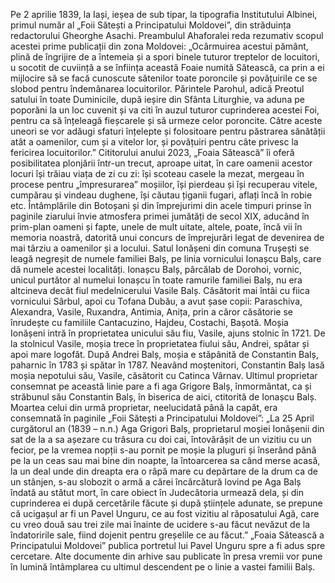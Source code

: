 Pe 2 aprilie 1839, la Iași, ieșea de sub tipar, la tipografia Institutului Albinei, primul număr al „Foii Sătești a Principatului Moldovei”, din străduința redactorului Gheorghe Asachi. Preambulul Ahaforalei reda rezumativ scopul acestei prime publicații din zona Moldovei:
„Ocârmuirea acestui pământ, plină de îngrijire de a întemeia și a spori binele tuturor treptelor de locuitori, u socotit de cuviință  a se înființa această Foaie numită Sătească, ca prin a ei mijlocire să se facă cunoscute sătenilor toate poroncile și povățuirile  ce se slobod pentru îndemânarea locuitorilor. Părintele Parohul, adică Preotul satului în toate Duminicile, după ieșire din Sfânta Liturghie, va aduna pe poporăni la un loc cuvenit și va citi în auzul tuturor  cuprinderea acestei Foi, pentru ca să înțeleagă fieșcarele și să urmeze celor poroncite. Către aceste uneori se vor adăugi sfaturi înțelepte și folositoare pentru păstrarea sănătății atât a oamenilor, cum și a vitelor lor, și povățuiri pentru câte privesc la fericirea locuitorilor.”
Cititorului anului 2023, „Foaia Sătească” îi oferă posibilitatea plonjării într-un trecut, aproape uitat, în care oamenii acestor locuri își trăiau viața de zi cu zi: își scoteau casele la mezat, mergeau în procese pentru „împresurarea” moșiilor, își pierdeau și își recuperau vitele, cumpărau și vindeau dughene, își căutau țiganii fugari, aflați încă în robie  etc.
Întâmplările din Botoșani și din împrejurimi din acele timpuri prinse în paginile ziarului învie atmosfera primei jumătăți de secol XIX, aducând în prim-plan oameni și fapte, unele de mult uitate, altele, poate, încă vii în memoria noastră, datorită unui concurs de împrejurări legat de devenirea de mai târziu a oamenilor și a locului.
Satul Ionășeni din comuna Trușești se leagă negreșit de numele familiei Balș, pe linia vornicului Ionașcu Balș, care dă numele acestei localități. Ionașcu Balș, pârcălab de Dorohoi, vornic, unicul purtător al numelui Ionașcu în toate ramurile familiei Balș, nu era altcineva decât fiul medelnicerului Vasile Balș. Căsătorit mai întâi cu fiica vornicului Sârbul, apoi cu Tofana Dubău, a avut șase copii: Paraschiva, Alexandra, Vasile, Ruxandra,  Antimia, Anița, prin a căror căsătorie se înrudește cu familiile Cantacuzino, Hajdeu, Costachi, Bașotă. 
Moșia Ionășeni intră în proprietatea unicului său fiu, Vasile, ajuns stolnic în 1721. De la stolnicul Vasile, moșia trece în proprietatea fiului său, Andrei, spătar și apoi mare logofăt.  După Andrei Balș, moșia e stăpânită de Constantin Balș, paharnic în 1783 și spătar în 1787. Neavând moștenitori, Constantin Balș lasă moșia nepotului său, Vasile, căsătorit  cu Catinca Vârnav. Ultimul proprietar consemnat pe această linie pare a fi aga Grigore Balș, înmormântat, ca și străbunul său Constantin Balș, în biserica de aici, ctitorită de Ionașcu Balș.
Moartea celui din urmă proprietar, neelucidată până la capăt, era consemnată în paginile „Foii Sătești a Principatului Moldovei”:
„La 25 April curgătorul an (1839 – n.n.) Aga Grigori Balș, proprietarul moșiei Ionășenii din sat de la a sa așezare cu trăsura cu doi cai, întovărășit de un vizitiu cu un fecior, pe la vremea nopții s-au pornit pe moșie la pluguri și înserând până pe la un ceas sau mai bine din noapte, la întoarcerea sa când merse acasă, la un deal unde din dreapta era o râpă mare  cu depărtare de la drum ca de un stânjen, s-au slobozit o armă  a cărei încărcătură lovind pe Aga Balș îndată au stătut mort, în care obiect în Judecătoria urmează dela, și din cuprinderea ei după cercetările făcute și după științele adunate, se prepune că ucigașul ar fi un Pavel Unguru, ce au fost vizitiu al răposatului Agă, care cu vreo două sau trei zile mai înainte  de ucidere s-au făcut nevăzut de la îndatoririle sale, fiind dojenit pentru greșelile ce au făcut.”
„Foaia Sătească a Principatului Moldovei” publica portretul lui Pavel Unguru spre a fi adus spre cercetare. Alte documente din arhive sau publicate în presa vremii vor pune în lumină întâmplarea cu ultimul descendent pe o linie a vastei familii Balș.
